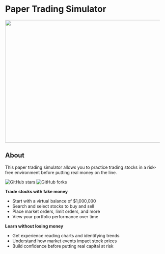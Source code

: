 # Paper Trading Simulator 

<p align="center">
<img src="https://user-images.githubusercontent.com/11978772/222987613-b1508fef-bd35-4b87-abe0-22e9230502dd.png" width="800" height="400">
</p>

## About

This paper trading simulator allows you to practice trading stocks in a risk-free environment before putting real money on the line. 

![GitHub stars](https://img.shields.io/github/stars/user/paper-trading-sim?color=green)
![GitHub forks](https://img.shields.io/github/forks/user/paper-trading-sim?color=red)

**Trade stocks with fake money**
- Start with a virtual balance of $1,000,000 
- Search and select stocks to buy and sell
- Place market orders, limit orders, and more
- View your portfolio performance over time



**Learn without losing money**
- Get experience reading charts and identifying trends
- Understand how market events impact stock prices
- Build confidence before putting real capital at risk
